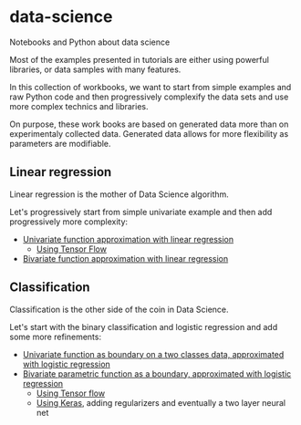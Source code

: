 # data-science
Notebooks and Python about data science

Most of the examples presented in tutorials are either using powerful libraries, or data samples with many features.

In this collection of workbooks, we want to start from simple examples and raw Python code and then progressively complexify the data sets and use more complex technics and libraries.

On purpose, these work books are based on generated data more than on experimentaly collected data. Generated data allows for more flexibility as parameters are modifiable.

## Linear regression

Linear regression is the mother of Data Science algorithm.

Let's progressively start from simple univariate example and then add progressively more complexity:
- [Univariate function approximation with linear regression](/linear/LinearRegressionUnivariate.ipy)
  - [Using Tensor Flow](linear/LinearRegressionUnivariate-TensorFlow.ipynb)
- [Bivariate function approximation with linear regression](linear/LinearRegressionBivariate.ipynb)

## Classification

Classification is the other side of the coin in Data Science.

Let's start with the binary classification and logistic regression and add some more refinements:
- [Univariate function as boundary on a two classes data, approximated with logistic regression](classification/ClassificationContinuousSingleFeature.ipynb)
- [Bivariate parametric function as a boundary, approximated with logistic regression](classification/ClassificationContinuous2Features.ipynb)
  - [Using Tensor flow](classification/ClassificationContinuous2Features-TensorFlow.ipynb)
  - [Using Keras](classification/ClassificationContinuous2Features-Keras.ipynb), adding regularizers and eventually a two layer neural net